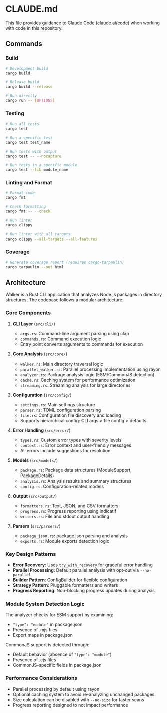 # CLAUDE.md

This file provides guidance to Claude Code (claude.ai/code) when working with code in this repository.

## Commands

### Build
```bash
# Development build
cargo build

# Release build
cargo build --release

# Run directly
cargo run -- [OPTIONS]
```

### Testing
```bash
# Run all tests
cargo test

# Run a specific test
cargo test test_name

# Run tests with output
cargo test -- --nocapture

# Run tests in a specific module
cargo test --lib module_name
```

### Linting and Format
```bash
# Format code
cargo fmt

# Check formatting
cargo fmt -- --check

# Run linter
cargo clippy

# Run linter with all targets
cargo clippy --all-targets --all-features
```

### Coverage
```bash
# Generate coverage report (requires cargo-tarpaulin)
cargo tarpaulin --out html
```

## Architecture

Walker is a Rust CLI application that analyzes Node.js packages in directory structures. The codebase follows a modular architecture:

### Core Components

1. **CLI Layer** (`src/cli/`)
   - `args.rs`: Command-line argument parsing using clap
   - `commands.rs`: Command execution logic
   - Entry point converts arguments to commands for execution

2. **Core Analysis** (`src/core/`)
   - `walker.rs`: Main directory traversal logic
   - `parallel_walker.rs`: Parallel processing implementation using rayon
   - `analyzer.rs`: Package analysis logic (ESM/CommonJS detection)
   - `cache.rs`: Caching system for performance optimization
   - `streaming.rs`: Streaming analysis for large directories

3. **Configuration** (`src/config/`)
   - `settings.rs`: Main settings structure
   - `parser.rs`: TOML configuration parsing
   - `file.rs`: Configuration file discovery and loading
   - Supports hierarchical config: CLI args > file config > defaults

4. **Error Handling** (`src/error/`)
   - `types.rs`: Custom error types with severity levels
   - `context.rs`: Error context and user-friendly messages
   - All errors include suggestions for resolution

5. **Models** (`src/models/`)
   - `package.rs`: Package data structures (ModuleSupport, PackageDetails)
   - `analysis.rs`: Analysis results and summary structures
   - `config.rs`: Configuration-related models

6. **Output** (`src/output/`)
   - `formatters.rs`: Text, JSON, and CSV formatters
   - `progress.rs`: Progress reporting using indicatif
   - `writers.rs`: File and stdout output handling

7. **Parsers** (`src/parsers/`)
   - `package_json.rs`: package.json parsing and analysis
   - `exports.rs`: Module exports detection logic

### Key Design Patterns

- **Error Recovery**: Uses `try_with_recovery` for graceful error handling
- **Parallel Processing**: Default parallel analysis with opt-out via `--no-parallel`
- **Builder Pattern**: ConfigBuilder for flexible configuration
- **Strategy Pattern**: Pluggable formatters and writers
- **Progress Reporting**: Non-blocking progress updates during analysis

### Module System Detection Logic

The analyzer checks for ESM support by examining:
- `"type": "module"` in package.json
- Presence of .mjs files
- Export maps in package.json

CommonJS support is detected through:
- Default behavior (absence of `"type": "module"`)
- Presence of .cjs files
- CommonJS-specific fields in package.json

### Performance Considerations

- Parallel processing by default using rayon
- Optional caching system to avoid re-analyzing unchanged packages
- Size calculation can be disabled with `--no-size` for faster scans
- Progress reporting designed to not impact performance